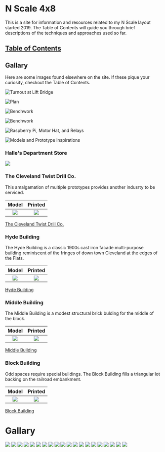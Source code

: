 # N Scale 4x8
This is a site for information and resources related to my N Scale layout started 2019. The Table of Contents will guide you through brief descriptions of the techniques and approaches used so far.

## [Table of Contents](./index.md)

## Gallary

Here are some images found elsewhere on the site. If these pique your curiosity, checkout the Table of Contents.

![Turnout at Lift Bridge](prototypeInspiration/turnoutAtLiftBridge.png)

![Plan](plan/rev8s.png)

![Benchwork](benchwork/IMG_0104.png)

![Benchwork](benchwork/IMG_0110.png)

![Raspberry Pi, Motor Hat, and Relays](controls/IMG_0129s.png)

![Models and Prototype Inspirations](printedModels/Custom3DPrintedModels.png)

### Halle's Department Store
![](buildingHalles/HallesA.png)

### The Cleveland Twist Drill Co.

This amalgamation of multiple prototypes provides another indusrty to be serviced.

Model         |   Printed                   
:----------------------------------:|:----------------------------------:
![](buildingClevelandTwistDrill/render.png)  | ![](buildingClevelandTwistDrill/ctdc00.png) 

[The Cleveland Twist Drill Co.](buildingClevelandTwistDrill/buildingCYDC.md)

### Hyde Building

The Hyde Building is a classic 1900s cast iron facade multi-purpose building reminiscent of the fringes of down town Cleveland at the edges of the Flats.

Model         |   Printed                   
:----------------------------------:|:----------------------------------:
![](buildingHyde/Csmall.png)  |  ![](buildingHyde/Csmall_p.png)

[Hyde Building](buildingHyde/buildingHyde.md)

### Middle Building

The Middle Building is a modest structural brick bulding for the middle of the block.

Model         |   Printed                   
:----------------------------------:|:----------------------------------:
![](buildingMiddle/middleBrendered.png) | ![](buildingMiddle/middleBsmall.png)  

[Middle Building](buildingMiddle/buildingMiddle.md)

### Block Building

Odd spaces require special buildings. The Block Building fills a triangular lot backing on the railroad embankment.

Model         |   Printed                   
:----------------------------------:|:----------------------------------:
![](buildingBlock/B.png) | ![](buildingBlock/buildingBlockFrontC.png)  

[Block Building](buildingBlock/buildingBlock.md)

# Gallary

![](https://github.com/nscale4by8/nscale4x8/blob/master/20220802/IMG_0771.png)
![](https://github.com/nscale4by8/nscale4x8/blob/master/20220802/IMG_0772.png)
![](https://github.com/nscale4by8/nscale4x8/blob/master/20220802/IMG_0774.png)
![](https://github.com/nscale4by8/nscale4x8/blob/master/20220802/IMG_0775.png)
![](https://github.com/nscale4by8/nscale4x8/blob/master/20220802/IMG_0776.png)
![](https://github.com/nscale4by8/nscale4x8/blob/master/20220802/IMG_0777.png)
![](https://github.com/nscale4by8/nscale4x8/blob/master/20220802/IMG_0778.png)
![](https://github.com/nscale4by8/nscale4x8/blob/master/20220802/IMG_0780.png)
![](https://github.com/nscale4by8/nscale4x8/blob/master/20220802/IMG_0781.png)
![](https://github.com/nscale4by8/nscale4x8/blob/master/20220802/IMG_0782.png)
![](https://github.com/nscale4by8/nscale4x8/blob/master/20220802/IMG_0785.png)
![](https://github.com/nscale4by8/nscale4x8/blob/master/20220802/IMG_0787.png)
![](https://github.com/nscale4by8/nscale4x8/blob/master/20220802/IMG_0793.png)
![](https://github.com/nscale4by8/nscale4x8/blob/master/20220802/IMG_0793.png)
![](https://github.com/nscale4by8/nscale4x8/blob/master/20220802/IMG_0795.png)
![](https://github.com/nscale4by8/nscale4x8/blob/master/20220802/IMG_0796.png)
![](https://github.com/nscale4by8/nscale4x8/blob/master/20220802/IMG_0798.png)
![](https://github.com/nscale4by8/nscale4x8/blob/master/20220802/IMG_0802.png)
![](https://github.com/nscale4by8/nscale4x8/blob/master/20220802/IMG_0807.png)
![](https://github.com/nscale4by8/nscale4x8/blob/master/20220802/IMG_0808.png)
